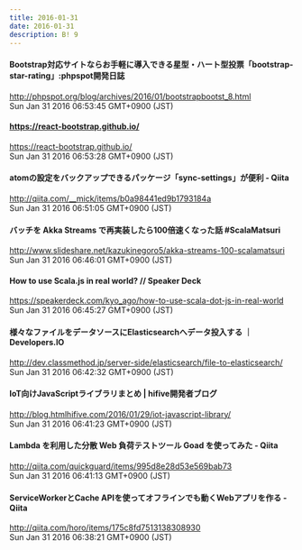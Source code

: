 ```yaml
---
title: 2016-01-31
date: 2016-01-31
description: B! 9
---
```


#### Bootstrap対応サイトならお手軽に導入できる星型・ハート型投票「bootstrap-star-rating」:phpspot開発日誌
http://phpspot.org/blog/archives/2016/01/bootstrapbootst_8.html<br>
Sun Jan 31 2016 06:53:45 GMT+0900 (JST)<br>


#### https://react-bootstrap.github.io/
https://react-bootstrap.github.io/<br>
Sun Jan 31 2016 06:53:28 GMT+0900 (JST)<br>


#### atomの設定をバックアップできるパッケージ「sync-settings」が便利 - Qiita
http://qiita.com/__mick/items/b0a98441ed9b1793184a<br>
Sun Jan 31 2016 06:51:05 GMT+0900 (JST)<br>


#### バッチを Akka Streams で再実装したら100倍速くなった話 #ScalaMatsuri
http://www.slideshare.net/kazukinegoro5/akka-streams-100-scalamatsuri<br>
Sun Jan 31 2016 06:46:01 GMT+0900 (JST)<br>


#### How to use Scala.js in real world? // Speaker Deck
https://speakerdeck.com/kyo_ago/how-to-use-scala-dot-js-in-real-world<br>
Sun Jan 31 2016 06:45:27 GMT+0900 (JST)<br>


#### 様々なファイルをデータソースにElasticsearchへデータ投入する ｜ Developers.IO
http://dev.classmethod.jp/server-side/elasticsearch/file-to-elasticsearch/<br>
Sun Jan 31 2016 06:42:32 GMT+0900 (JST)<br>


#### IoT向けJavaScriptライブラリまとめ | hifive開発者ブログ
http://blog.htmlhifive.com/2016/01/29/iot-javascript-library/<br>
Sun Jan 31 2016 06:41:23 GMT+0900 (JST)<br>


#### Lambda を利用した分散 Web 負荷テストツール Goad を使ってみた - Qiita
http://qiita.com/quickguard/items/995d8e28d53e569bab73<br>
Sun Jan 31 2016 06:41:13 GMT+0900 (JST)<br>


#### ServiceWorkerとCache APIを使ってオフラインでも動くWebアプリを作る - Qiita
http://qiita.com/horo/items/175c8fd7513138308930<br>
Sun Jan 31 2016 06:38:21 GMT+0900 (JST)<br>


